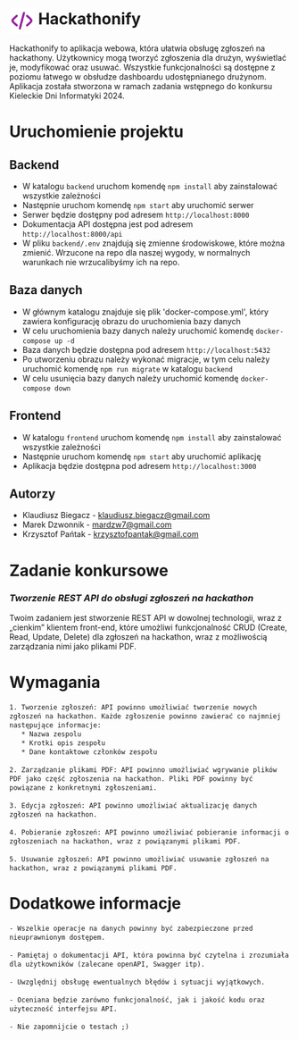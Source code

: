 # <img src="frontend/public/Logo.svg" alt="Logo" width="45" align="center"> Hackathonify

Hackathonify to aplikacja webowa, która ułatwia obsługę zgłoszeń na hackathony. Użytkownicy mogą tworzyć zgłoszenia dla drużyn, wyświetlać je, modyfikować oraz usuwać. Wszystkie funkcjonalności są dostępne z poziomu łatwego w obsłudze dashboardu udostępnianego drużynom. Aplikacja została stworzona w ramach zadania wstępnego do konkursu Kieleckie Dni Informatyki 2024.

# Uruchomienie projektu

## Backend

- W katalogu `backend` uruchom komendę `npm install` aby zainstalować wszystkie zależności
- Następnie uruchom komendę `npm start` aby uruchomić serwer
- Serwer będzie dostępny pod adresem `http://localhost:8000`
- Dokumentacja API dostępna jest pod adresem `http://localhost:8000/api`
- W pliku `backend/.env` znajdują się zmienne środowiskowe, które można zmienić. Wrzucone na repo dla naszej wygody, w normalnych warunkach nie wrzucalibyśmy ich na repo.

## Baza danych

- W głównym katalogu znajduje się plik 'docker-compose.yml', który zawiera konfigurację obrazu do uruchomienia bazy danych
- W celu uruchomienia bazy danych należy uruchomić komendę `docker-compose up -d`
- Baza danych będzie dostępna pod adresem `http://localhost:5432`
- Po utworzeniu obrazu należy wykonać migracje, w tym celu należy uruchomić komendę `npm run migrate` w katalogu `backend`
- W celu usunięcia bazy danych należy uruchomić komendę `docker-compose down`

## Frontend

- W katalogu `frontend` uruchom komendę `npm install` aby zainstalować wszystkie zależności
- Następnie uruchom komendę `npm start` aby uruchomić aplikację
- Aplikacja będzie dostępna pod adresem `http://localhost:3000`

## Autorzy

- Klaudiusz Biegacz - klaudiusz.biegacz@gmail.com
- Marek Dzwonnik - mardzw7@gmail.com
- Krzysztof Pańtak - krzysztofpantak@gmail.com

# Zadanie konkursowe

### _Tworzenie REST API do obsługi zgłoszeń na hackathon_

Twoim zadaniem jest stworzenie REST API w dowolnej technologii, wraz z „cienkim” klientem front-end, które umożliwi funkcjonalność CRUD (Create, Read, Update, Delete) dla zgłoszeń na hackathon, wraz z możliwością zarządzania nimi jako plikami PDF.

# Wymagania

    1. Tworzenie zgłoszeń: API powinno umożliwiać tworzenie nowych zgłoszeń na hackathon. Każde zgłoszenie powinno zawierać co najmniej następujące informacje:
       * Nazwa zespolu
       * Krotki opis zespołu
       * Dane kontaktowe członków zespołu

    2. Zarządzanie plikami PDF: API powinno umożliwiać wgrywanie plików PDF jako część zgłoszenia na hackathon. Pliki PDF powinny być powiązane z konkretnymi zgłoszeniami.

    3. Edycja zgłoszeń: API powinno umożliwiać aktualizację danych zgłoszeń na hackathon.

    4. Pobieranie zgłoszeń: API powinno umożliwiać pobieranie informacji o zgłoszeniach na hackathon, wraz z powiązanymi plikami PDF.

    5. Usuwanie zgłoszeń: API powinno umożliwiać usuwanie zgłoszeń na hackathon, wraz z powiązanymi plikami PDF.

# Dodatkowe informacje

    - Wszelkie operacje na danych powinny być zabezpieczone przed nieuprawnionym dostępem.

    - Pamiętaj o dokumentacji API, która powinna być czytelna i zrozumiała dla użytkowników (zalecane openAPI, Swagger itp).

    - Uwzględnij obsługę ewentualnych błędów i sytuacji wyjątkowych.

    - Oceniana będzie zarówno funkcjonalność, jak i jakość kodu oraz użyteczność interfejsu API.

    - Nie zapomnijcie o testach ;)

